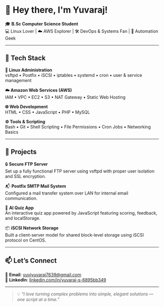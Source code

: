 # 👋 Hey there, I'm Yuvaraj!

🎓 **B.Sc Computer Science Student**  
💻 Linux Lover | ☁️ AWS Explorer | 🛠️ DevOps & Systems Fan | 🔐 Automation Geek

---

## 🚀 Tech Stack

**🔧 Linux Administration**  
vsftpd • Postfix • iSCSI • iptables • systemd • cron • user & service management  

**☁️ Amazon Web Services (AWS)**  
IAM • VPC • EC2 • S3 • NAT Gateway • Static Web Hosting  

**🌐 Web Development**  
HTML • CSS • JavaScript • PHP • MySQL  

**⚙️ Tools & Scripting**  
Bash • Git • Shell Scripting • File Permissions • Cron Jobs • Networking Basics

---

## 🧰 Projects

🔒 **Secure FTP Server**  
Set up a fully functional FTP server using vsftpd with proper user isolation and SSL encryption.

📬 **Postfix SMTP Mail System**  
Configured a mail transfer system over LAN for internal email communication.

🧠 **AI Quiz App**  
An interactive quiz app powered by JavaScript featuring scoring, feedback, and localStorage.

📦 **iSCSI Network Storage**  
Built a client-server model for shared block-level storage using iSCSI protocol on CentOS.

---

## 📫 Let’s Connect

📧 **Email**: [yuviyuvaraj7639@gmail.com](mailto:yuviyuvaraj7639@gmail.com)  
🔗 **LinkedIn**: [linkedin.com/in/yuvaraj-s-6895bb349](https://www.linkedin.com/in/yuvaraj-s-6895bb349)

---

> 💡 _“I love turning complex problems into simple, elegant solutions — one script at a time.”_

